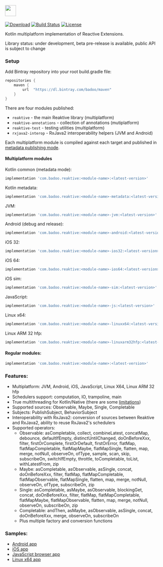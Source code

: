 # <img src="https://raw.githubusercontent.com/badoo/Reaktive/master/assets/logo_reaktive.png" height="36">

[![Download](https://api.bintray.com/packages/badoo/maven/reaktive/images/download.svg)](https://bintray.com/badoo/maven/reaktive/_latestVersion)
[![Build Status](https://travis-ci.org/badoo/Reaktive.svg?branch=master)](https://travis-ci.org/badoo/Reaktive)
[![License](https://img.shields.io/badge/License-Apache/2.0-blue.svg)](https://github.com/badoo/Reaktive/blob/master/LICENSE)

Kotlin multiplatform implementation of Reactive Extensions.

Library status: under development, beta pre-release is available, public API is subject to change

### Setup
Add Bintray repository into your root build.gradle file:
```groovy
repositories {
    maven {
        url  "https://dl.bintray.com/badoo/maven"
    }
}
```

There are four modules published:
- `reaktive` - the main Reaktive library (multiplatform)
- `reaktive-annotations` - collection of annotations (mutiplatform)
- `reaktive-test` - testing utilities (multiplatform)
- `rxjava2-interop` - RxJava2 interoperability helpers (JVM and Android)

Each multiplatform module is compiled against each target and published in
[metadata publishing mode](https://kotlinlang.org/docs/reference/building-mpp-with-gradle.html#experimental-metadata-publishing-mode). 

#### Multiplatform modules

Kotlin common (metadata mode):
```groovy
implementation 'com.badoo.reaktive:<module-name>:<latest-version>'
```
Kotlin metadata:
```groovy
implementation 'com.badoo.reaktive:<module-name>-metadata:<latest-version>'
```
JVM:
```groovy
implementation 'com.badoo.reaktive:<module-name>-jvm:<latest-version>'
```
Android (debug and release):
```groovy
implementation 'com.badoo.reaktive:<module-name>-android:<latest-version>'
```
iOS 32:
```groovy
implementation 'com.badoo.reaktive:<module-name>-ios32:<latest-version>'
```
iOS 64:
```groovy
implementation 'com.badoo.reaktive:<module-name>-ios64:<latest-version>'
```
iOS sim:
```groovy
implementation 'com.badoo.reaktive:<module-name>-sim:<latest-version>'
```
JavaScript:
```groovy
implementation 'com.badoo.reaktive:<module-name>-js:<latest-version>'
```
Linux x64:
```groovy
implementation 'com.badoo.reaktive:<module-name>-linuxx64:<latest-version>'
```
Linux ARM 32 hfp:
```groovy
implementation 'com.badoo.reaktive:<module-name>-linuxarm32hfp:<latest-version>'
```

#### Regular modules:
```groovy
implementation 'com.badoo.reaktive:<module-name>:<latest-version>'
```

### Features:
* Multiplatform: JVM, Android, iOS, JavaScript, Linux X64, Linux ARM 32 hfp
* Schedulers support: computation, IO, trampoline, main
* True multithreading for Kotlin/Native (there are some [limitations](https://kotlinlang.org/docs/reference/native/concurrency.html#object-transfer-and-freezing))
* Supported sources: Observable, Maybe, Single, Completable
* Subjects: PublishSubject, BehaviorSubject
* Interoperability with RxJava2: conversion of sources between Reaktive and RxJava2, ability to reuse RxJava2's schedulers
* Supported operators:
  * Observable: asCompletable, collect, combineLatest, concatMap, debounce, defaultIfEmpty, distinctUntilChanged, doOnBeforeXxx, filter, firstOrComplete, firstOrDefault, firstOrError, flatMap, flatMapCompletable, flatMapMaybe, flatMapSingle, flatten, map, merge, notNull, observeOn, ofType, sample, scan, skip, subscribeOn, switchIfEmpty, throttle, toCompletable, toList, withLatestFrom, zip
  * Maybe: asCompletable, asObservable, asSingle, concat, doOnBeforeXxx, filter, flatMap, flatMapCompletable, flatMapObservable, flatMapSingle, flatten, map, merge, notNull, observeOn, ofType, subscribeOn, zip
  * Single: asCompletable, asMaybe, asObservable, blockingGet, concat, doOnBeforeXxx, filter, flatMap, flatMapCompletable, flatMapMaybe, flatMapObservable, flatten, map, merge, notNull, observeOn, subscribeOn, zip
  * Completable: andThen, asMaybe, asObservable, asSingle, concat, doOnBeforeXxx, merge, observeOn, subscribeOn
  * Plus multiple factory and conversion functions

### Samples:
* [Android app](https://github.com/badoo/Reaktive/tree/master/sample-android-app)
* [iOS app](https://github.com/badoo/Reaktive/tree/master/sample-ios-app)
* [JavaScript browser app](https://github.com/badoo/Reaktive/tree/master/sample-js-browser-app)
* [Linux x64 app](https://github.com/badoo/Reaktive/tree/master/sample-linuxx64-app)

